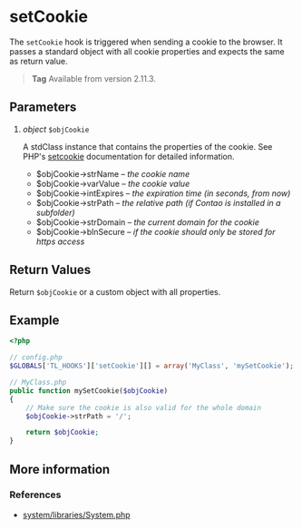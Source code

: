 # setCookie

The `setCookie` hook is triggered when sending a cookie to the browser. It passes
a standard object with all cookie properties and expects the same as return value.

> **Tag** Available from version 2.11.3.


## Parameters

1. *object* `$objCookie`

    A stdClass instance that contains the properties of the cookie. See PHP's
    [setcookie](http://php.net/setcookie) documentation for detailed information.
    - $objCookie->strName		*– the cookie name*
    - $objCookie->varValue		*– the cookie value*
    - $objCookie->intExpires	*– the expiration time (in seconds, from now)*
    - $objCookie->strPath		*– the relative path (if Contao is installed in a subfolder)*
    - $objCookie->strDomain		*– the current domain for the cookie*
    - $objCookie->blnSecure		*– if the cookie should only be stored for https access*


## Return Values

Return `$objCookie` or a custom object with all properties.


## Example

```php
<?php

// config.php
$GLOBALS['TL_HOOKS']['setCookie'][] = array('MyClass', 'mySetCookie');

// MyClass.php
public function mySetCookie($objCookie)
{
    // Make sure the cookie is also valid for the whole domain
    $objCookie->strPath = '/';

    return $objCookie;
}
```


## More information


### References

- [system/libraries/System.php](https://github.com/contao/core/blob/2.11.7/system/libraries/System.php#L720)
